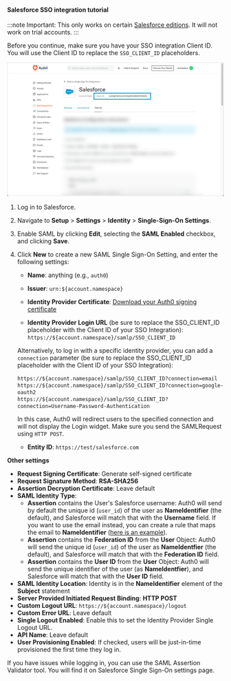 #### Salesforce SSO integration tutorial

:::note
Important: This only works on certain [Salesforce editions](http://na15.salesforce.com/help/doc/en/sso_saml.htm). It will not work on trial accounts.
:::

Before you continue, make sure you have your SSO integration Client ID. You will use the Client ID to replace the `SSO_CLIENT_ID` placeholders.

![Locate Client ID](/media/articles/dashboard/sso-integrations/settings-tutorial-clientid-salesforce.png)

1. Log in to Salesforce.

2. Navigate to **Setup** > **Settings** > **Identity** > **Single-Sign-On Settings**.

3. Enable SAML by clicking **Edit**, selecting the **SAML Enabled** checkbox, and clicking **Save**.

4. Click **New** to create a new SAML Single Sign-On Setting, and enter the following settings:

    * **Name**: anything (e.g., `auth0`)

    * **Issuer**:
    `urn:${account.namespace}`
    
    * **Identity Provider Certificate**: 
    [Download your Auth0 signing certificate](https://${account.namespace}/pem)
    
    * **Identity Provider Login URL** (be sure to replace the SSO_CLIENT_ID placeholder with the Client ID of your SSO Integration):
    `https://${account.namespace}/samlp/SSO_CLIENT_ID`
    
    Alternatively, to log in with a specific identity provider, you can add a `connection` parameter (be sure to replace the SSO_CLIENT_ID placeholder with the Client ID of your SSO Integration):
    ```text
    https://${account.namespace}/samlp/SSO_CLIENT_ID?connection=email
    https://${account.namespace}/samlp/SSO_CLIENT_ID?connection=google-oauth2
    https://${account.namespace}/samlp/SSO_CLIENT_ID?connection=Username-Password-Authentication
    ```
    
    In this case, Auth0 will redirect users to the specified connection and will not display the Login widget. Make sure you send the SAMLRequest using `HTTP POST`.

    * **Entity ID**:
    `https://test/salesforce.com`

**Other settings**

* **Request Signing Certificate**: Generate self-signed certificate
* **Request Signature Method**: **RSA-SHA256**
* **Assertion Decryption Certificate**: Leave default
* **SAML Identity Type**:
    * **Assertion** contains the User's Salesforce username: Auth0 will send by default the unique id (`user_id`) of the user as **NameIdentifier** (the default), and Salesforce will match that with the **Username** field. If you want to use the email instead, you can create a rule that maps the email to **NameIdentifier** ([here is an example](https://gist.github.com/woloski/8162612)).
    * **Assertion** contains the **Federation ID** from the **User** Object: Auth0 will send the unique id (`user_id`) of the user as **NameIdentfier** (the default), and Salesforce will match that with the **Federation ID** field.
    * **Assertion** contains the **User ID** from the **User** Object: Auth0 will send the unique identifier of the user (as **NameIdentfier**), and Salesforce will match that with the **User ID** field.
* **SAML Identity Location**: Identity is in the **NameIdentifier** element of the **Subject** statement
* **Server Provided Initiated Request Binding**: **HTTP POST**
* **Custom Logout URL**: `https://${account.namespace}/logout`
* **Custom Error URL**: Leave default
* **Single Logout Enabled**: Enable this to set the Identity Provider Single Logout URL.
* **API Name**: Leave default
* **User Provisioning Enabled**: If checked, users will be just-in-time provisioned the first time they log in.

If you have issues while logging in, you can use the SAML Assertion Validator tool. You will find it on Salesforce Single Sign-On settings page.

